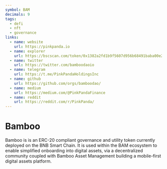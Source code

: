 ```yaml
---
symbol: BAM
decimals: 9
tags:
  - defi
  - nft
  - governance
links:
  - name: website
    url: https://pinkpanda.io
  - name: explorer
    url: https://bscscan.com/token/0x1382a2fd1b9f5607d956b68491baba00e21be472
  - name: twitter
    url: https://twitter.com/bamboodaoio
  - name: telegram
    url: https://t.me/PinkPandaHoldingsInc
  - name: github
    url: https://github.com/orgs/bamboodao/
  - name: medium
    url: https://medium.com/@PinkPandaFinance
  - name: reddit
    url: https://reddit.com/r/PinkPanda/
---
```


# Bamboo

Bamboo is is an ERC-20 compliant governance and utility token currently deployed on the BNB Smart Chain. It is used within the BAM ecosystem to enable simplified onboarding into digital assets, via a decentralized community coupled with Bamboo Asset Management building a mobile-first digital assets platform.
